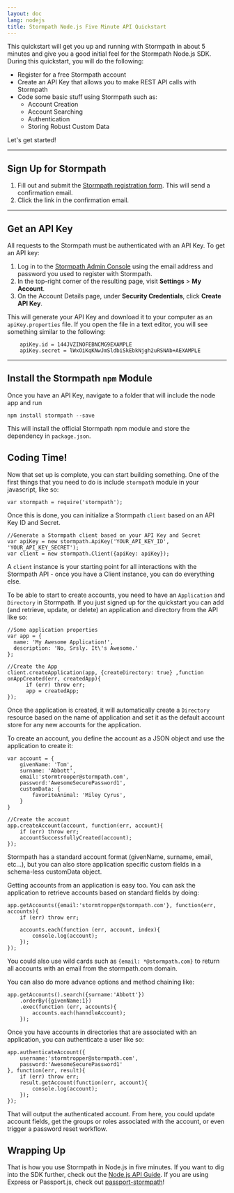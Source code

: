 ```yaml
---
layout: doc
lang: nodejs
title: Stormpath Node.js Five Minute API Quickstart
---
```

This quickstart will get you up and running with Stormpath in about 5 minutes and give you a good initial feel for the Stormpath Node.js SDK. During this quickstart, you will do the following:

* Register for a free Stormpath account
* Create an API Key that allows you to make REST API calls with Stormpath
* Code some basic stuff using Stormpath such as:
    - Account Creation
    - Account Searching
    - Authentication
    - Storing Robust Custom Data

Let's get started!

***

## Sign Up for Stormpath

1. Fill out and submit the [Stormpath registration form](https://api.stormpath.com/register).  This will send a confirmation email.
2. Click the link in the confirmation email.

***

## Get an API Key

All requests to the Stormpath must be authenticated with an API Key. To get an API key:

1. Log in to the [Stormpath Admin Console](https://api.stormpath.com) using the email address and password you used to register with Stormpath.
1. In the top-right corner of the resulting page, visit **Settings** > **My Account**.
1. On the Account Details page, under **Security Credentials**, click **Create API Key**.

 This will generate your API Key and download it to your computer as an `apiKey.properties` file. If you open the file in a text editor, you will see something similar to the following:

        apiKey.id = 144JVZINOFEBNCMG9EXAMPLE
        apiKey.secret = lWxOiKqKNwJmSldbiSkEbkNjgh2uRSNAb+AEXAMPLE

***

##  Install the Stormpath `npm` Module

Once you have an API Key, navigate to a folder that will include the node app and run

    npm install stormpath --save

This will install the official Stormpath npm module and store the dependency in `package.json`.

## Coding Time!

Now that set up is complete, you can start building something.  One of the first things that you need to do is include `stormpath` module in your javascript, like so:

    var stormpath = require('stormpath');

Once this is done, you can initialize a Stormpath `client` based on an API Key ID and Secret.  

    //Generate a Stormpath client based on your API Key and Secret
    var apiKey = new stormpath.ApiKey('YOUR_API_KEY_ID', 'YOUR_API_KEY_SECRET');
    var client = new stormpath.Client({apiKey: apiKey});

A `client` instance is your starting point for all interactions with the Stormpath API - once you have a Client instance, you can do everything else. 

To be able to start to create accounts, you need to have an `Application` and `Directory` in Stormpath.  If you just signed up for the quickstart you can add (and retrieve, update, or delete) an application and directory from the API like so:

    //Some application properties
    var app = {
      name: 'My Awesome Application!',
      description: 'No, Srsly. It\'s Awesome.'
    };

    //Create the App
    client.createApplication(app, {createDirectory: true} ,function onAppCreated(err, createdApp){
          if (err) throw err;
          app = createdApp;
    });

Once the application is created, it will automatically create a `Directory` resource based on the name of application and set it as the default account store for any new accounts for the application.

To create an account, you define the account as a JSON object and use the application to create it:

    var account = {
        givenName: 'Tom',
        surname: 'Abbott',
        email:'stormtrooper@stormpath.com',
        password:'AwesomeSecurePassword1',
        customData: {
            favoriteAnimal: 'Miley Cyrus',
        }
    }

    //Create the account
    app.createAccount(account, function(err, account){
        if (err) throw err;
        accountSuccessfullyCreated(account);
    });

Stormpath has a standard account format (givenName, surname, email, etc...), but you can also store application specific custom fields in a schema-less customData object.

Getting accounts from an application is easy too.  You can ask the application to retrieve accounts based on standard fields by doing:

    app.getAccounts({email:'stormtropper@stormpath.com'}, function(err, accounts){
        if (err) throw err;

        accounts.each(function (err, account, index){
            console.log(account);
        });
    });

You could also use wild cards such as `{email: *@stormpath.com}` to return all accounts with an email from the stormpath.com domain.

You can also do more advance options and method chaining like:

    app.getAccounts().search({surname:'Abbott'})
        .orderBy({givenName:1})
        .exec(function (err, accounts){
            accounts.each(hanndleAccount);
        });

Once you have accounts in directories that are associated with an application, you can authenticate a user like so:

    app.authenticateAccount({
        username:'stormtropper@stormpath.com',
        password:'AwesomeSecurePassword1'
    }, function(err, result){
        if (err) throw err;
        result.getAccount(function(err, account){
            console.log(account);
        });
    });

That will output the authenticated account.  From here, you could update account fields, get the groups or roles associated with the account, or even trigger a password reset workflow.

## Wrapping Up

That is how you use Stormpath in Node.js in five minutes.  If you want to dig into the SDK further, check out the [Node.js API Guide](http://docs.stormpath.com/nodejs/api/home).  If you are using Express or Passport.js, check out [passport-stormpath](https://github.com/stormpath/passport-stormpath)!